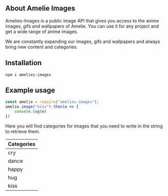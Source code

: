 
## About Amelie Images
Amelies-Images is a public image API that gives you access to the anime images, gifs and wallpapers of Amelie. You can use it for any project and get a wide range of anime images.

We are constantly expanding our images, gifs and wallpapers and always bring new content and categories.

## Installation
```blue
npm i amelies-images
```

## Example usage

```js
const amelie = require("amelies-images");
amelie.image("kiss").then(e => {
    console.log(e)
})
```

Here you will find categories for images that you need to write in the string to retrieve them.

| Categories |
| ------------ |
| cry |
| dance |
| happy |
| hug |
| kiss |
